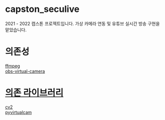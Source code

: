 # capston_seculive
2021 - 2022 캡스톤 프로젝트입니다. 가상 카메라 연동 및 유튜브 실시간 방송 구현을 맡았습니다.

# 의존성
<a href=https://ffmpeg.org/download.html>ffmpeg<br>
<a href=https://obsproject.com/ko>obs-virtual-camera<br>

# 의존 라이브러리
cv2<br>
pyvirtualcam<br>
